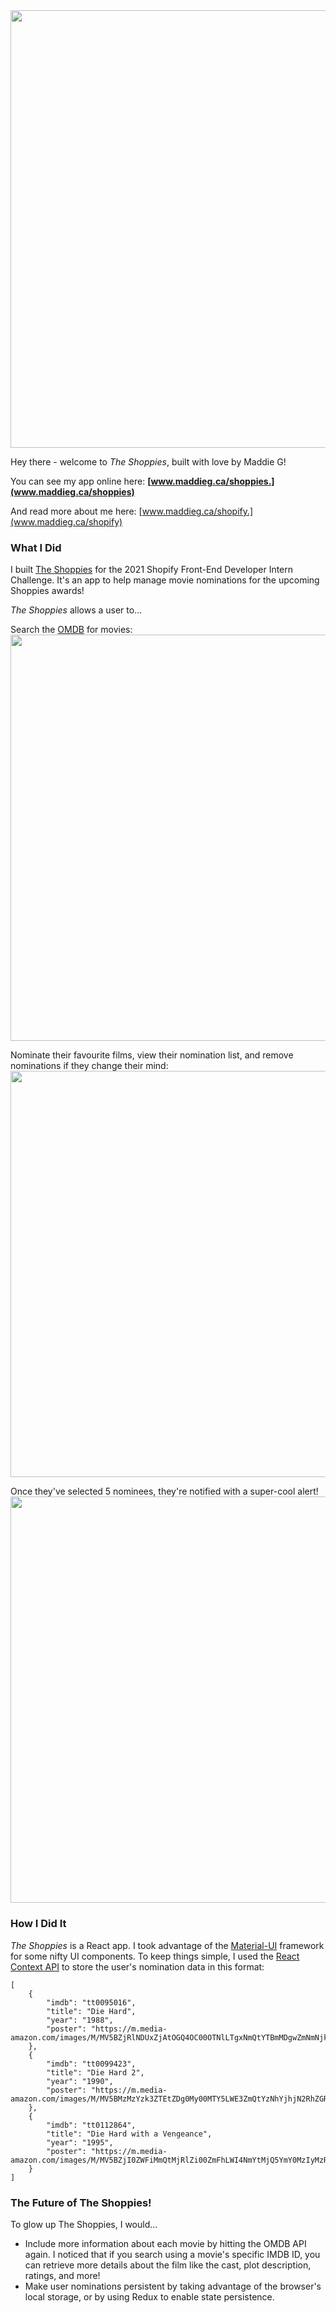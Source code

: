 
<img src="https://www.maddieg.ca/shoppies/static/media/logo.698e2c2a.png"  width="700" >

Hey there - welcome to *The Shoppies*, built with love by Maddie G!

You can see my app online here: **[www.maddieg.ca/shoppies.](www.maddieg.ca/shoppies)**

And read more about me here: [www.maddieg.ca/shopify.](www.maddieg.ca/shopify)

### What I Did
I built [The Shoppies](www.maddieg.ca/shoppies)  for the 2021 Shopify Front-End Developer Intern Challenge. It's an app to help manage movie nominations for the upcoming Shoppies awards!

*The Shoppies* allows a user to...

Search the [OMDB](http://www.omdbapi.com/) for movies:
<img src="https://www.maddieg.ca/shopify/assets/img/portfolio/shop/1.png"  width="650" >

Nominate their favourite films, view their nomination list, and remove nominations if they change their mind:
<img src="https://www.maddieg.ca/shopify/assets/img/portfolio/shop/2.png"  width="650" >

Once they've selected 5 nominees, they're notified with a super-cool alert! 
<img src="https://www.maddieg.ca/shopify/assets/img/portfolio/shop/3.png"  width="650" >

### How I Did It
<i>The Shoppies</i>  is a React app. I took advantage of the [Material-UI](https://material-ui.com/) framework for some nifty UI components. To keep things simple, I used the [React Context API](https://reactjs.org/docs/context.html) to store the user's nomination data in this format:

    [
	    {
		    "imdb": "tt0095016",
		    "title": "Die Hard",
		    "year": "1988",
		    "poster": "https://m.media-amazon.com/images/M/MV5BZjRlNDUxZjAtOGQ4OC00OTNlLTgxNmQtYTBmMDgwZmNmNjkxXkEyXkFqcGdeQXVyNzkwMjQ5NzM@._V1_SX300.jpg"
	    },
	    {
		    "imdb": "tt0099423",
		    "title": "Die Hard 2",
		    "year": "1990",
		    "poster": "https://m.media-amazon.com/images/M/MV5BMzMzYzk3ZTEtZDg0My00MTY5LWE3ZmQtYzNhYjhjN2RhZGRjL2ltYWdlXkEyXkFqcGdeQXVyNTAyODkwOQ@@._V1_SX300.jpg"
	    },
	    {
		    "imdb": "tt0112864",
		    "title": "Die Hard with a Vengeance",
		    "year": "1995",
		    "poster": "https://m.media-amazon.com/images/M/MV5BZjI0ZWFiMmQtMjRlZi00ZmFhLWI4NmYtMjQ5YmY0MzIyMzRiXkEyXkFqcGdeQXVyMTQxNzMzNDI@._V1_SX300.jpg"
	    }
    ]

### The Future of The Shoppies!
To glow up The Shoppies, I would...
- Include more information about each movie by hitting the OMDB API again. I noticed that if you search using a movie's specific IMDB ID, you can retrieve more details about the film like the cast, plot description, ratings, and more!
- Make user nominations persistent by taking advantage of the browser's local storage, or by using Redux to enable state persistence.
